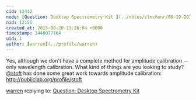 ```yaml
---
cid: 12412
node: [Question: Desktop Spectrometry Kit ](../notes/clmchenr/08-19-2015/question-desktop-spectrometry-kit)
nid: 12156
created_at: 2015-08-20 13:26:04 +0000
timestamp: 1440077164
uid: 1
author: [warren](../profile/warren)
---
```


Yes, although we don't have a complete method for amplitude calibration -- only wavelength calibration. What kind of things are you looking to study? [@stoft](/profile/stoft) has done some great work towards amplitude calibration: http://publiclab.org/profile/stoft

[warren](../profile/warren) replying to: [Question: Desktop Spectrometry Kit ](../notes/clmchenr/08-19-2015/question-desktop-spectrometry-kit)

